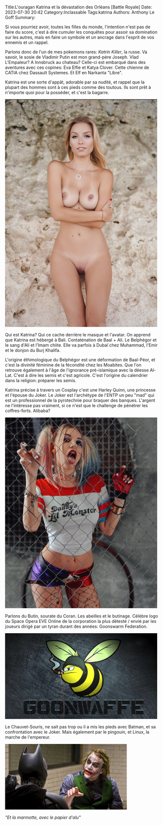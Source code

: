 Title:L'ouragan Katrina et la dévastation des Orléans [Battle Royale]
Date: 2023-07-30 20:42
Category:Inclassable
Tags:katrina
Authors: Anthony Le Goff
Summary:

Si vous pourriez avoir, toutes les filles du monde, l'intention n'est pas de faire du score, c'est à dire cumuler les conquêtes pour assoir sa domination sur les autres, mais en faire un symbole et un ancrage dans l'esprit de vos ennemis et un rappel.

Parlons donc de l'un de mes pokemons rares: *Katrin Killer*, la russe. Va savoir, le sosie de Vladimir Putin est mon grand-père Joseph. Vlad L'Empaleur? A Innsbruck au chateau? Celle-ci est embarqué dans des aventures avec ces copines: Eva Elfie et Katya Clover. Cette chienne de CATIA chez Dassault Systemes. Et Elf en Narkanta "Libre".

Katrina est une sorte d'appât, adorable par sa nudité, et rappel que la plupart des hommes sont à ces pieds comme des toutous. Ils sont prêt à n'importe quoi pour la posséder, et c'est la bagarre.

![nude katrina](images/nude-katrin.jpg)

Qui est Katrina?  Qui ce cache derrière le masque et l'avatar. On apprend que Katrina est hébergé à Bali. Contaténation de Baal + Ali. Le Belphégor et le sang d'Ali et l'Imam chiite. Elle va parfois à Dubaï chez Muhammad, l'Emir et le donjon du Burj Khalifa.

L'origine éthimologique du Belphégor est une déformation de Baal-Péor, et c'est la divinité féminine de la fécondité chez les Moabites. Que l'on retrouve également à l'âge de l'ignorance pré-islamique avec la déesse Al-Lat. C'est à dire les semis et c'est agricole. C'est l'origine du calendrier dans la religion: préparer les semis.

Katrina précise à travers un Cosplay c'est une Harley Quinn, une princesse et l'épouse du Joker. Le Joker est l'archétype de l'ENTP un peu "mad" qui est un professionnel de la pyrotechnie pour braquer des banques. L'argent ne l'intéresse pas vraiment, si ce n'est que le challenge de pénétrer les coffres-forts. Alibaba?

![quinn katrina](images/katrin-quinn.jpg)

Parlons du Butin, sourate du Coran. Les abeilles et le butinage. Célèbre logo du Space Opera EVE Online de la corporation la plus détesté / envié par les joueurs dirigé par un tyran durant des années: Goonswarm Federation.

![goon](images/goon.jpg)

Le Chauvet-Souris, ne sait pas trop ou il a mis les pieds avec Batman, et sa confrontation avec le Joker. Mais également par le pingouin, et Linux, la marche de l'empereur.

![joker](images/joker.jpg)

*"Et la marmotte, avec le papier d'alu"*
